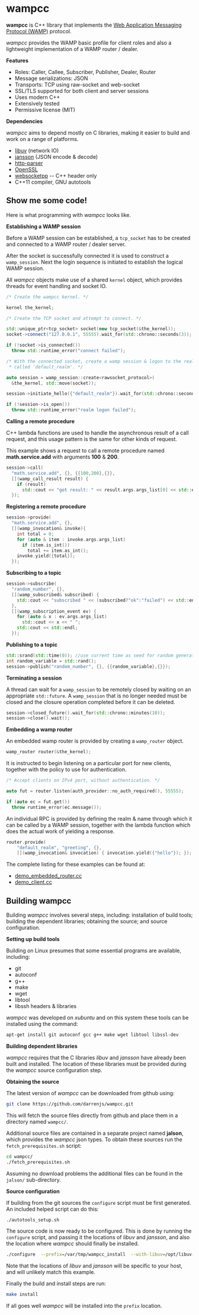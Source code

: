 # **wampcc**

**wampcc** is C++ library that implements the [Web Application Messaging Protocol (WAMP)](http://wamp-proto.org/) protocol.

*wampcc* provides the WAMP basic profile for client roles and also a lightweight implementation of a WAMP router / dealer.

**Features**

 - Roles: Caller, Callee, Subscriber, Publisher, Dealer, Router
 - Message serializations: JSON
 - Transports: TCP using raw-socket and web-socket
 - SSL/TLS supported for both client and server sessions
 - Uses modern C++
 - Extensively tested
 - Permissive license (MIT)

**Dependencies**

*wampcc* aims to depend mostly on C libraries, making it easier to build and work on a range of platforms.

 - [libuv](http://libuv.org/) (network IO)
 - [jansson](http://www.digip.org/jansson/) (JSON encode & decode)
 - [http-parser](https://github.com/nodejs/http-parser)
 - [OpenSSL](https://www.openssl.org/)
 - [websocketpp](https://www.zaphoyd.com/websocketpp) -- C++ header only
 - C++11 compiler, GNU autotools

## Show me some code!

Here is what programming with *wampcc* looks like.

**Establishing a WAMP session**


Before a WAMP session can be established, a `tcp_socket` has to be created and connected to a WAMP router / dealer server.

After the socket is successfully connected it is used to construct a `wamp_session`. Next the login sequence is initiated to establish the logical WAMP session.

All *wampcc* objects make use of a shared `kernel` object, which provides threads for event handling and socket IO.

```c++
/* Create the wampcc kernel. */

kernel the_kernel;

/* Create the TCP socket and attempt to connect. */

std::unique_ptr<tcp_socket> socket(new tcp_socket(&the_kernel));
socket->connect("127.0.0.1", 55555).wait_for(std::chrono::seconds(3));

if (!socket->is_connected())
  throw std::runtime_error("connect failed");

/* With the connected socket, create a wamp session & logon to the realm
 * called 'default_realm'. */

auto session = wamp_session::create<rawsocket_protocol>(
  &the_kernel, std::move(socket));

session->initiate_hello({"default_realm"}).wait_for(std::chrono::seconds(3));

if (!session->is_open())
  throw std::runtime_error("realm logon failed");
```

**Calling a remote procedure**

C++ lambda functions are used to handle the asynchronous result of a call request, and this usage pattern is the same for other kinds of request.

This example shows a request to call a remote procedure named **math.service.add** with arguments **100** & **200**.

```c++
session->call(
  "math.service.add", {}, {{100,200},{}},
  [](wamp_call_result result) {
    if (result)
      std::cout << "got result: " << result.args.args_list[0] << std::endl;
  });
```

**Registering a remote procedure**
```c++
session->provide(
  "math.service.add", {},
  [](wamp_invocation& invoke){
    int total = 0;
    for (auto & item : invoke.args.args_list)
      if (item.is_int())
        total += item.as_int();
    invoke.yield({total});
  });
```

**Subscribing to a topic**
```c++
session->subscribe(
  "random_number", {},
  [](wamp_subscribed& subscribed) {
    std::cout << "subscribed " << (subscribed?"ok":"failed") << std::endl;
  },
  [](wamp_subscription_event ev) {
    for (auto & x : ev.args.args_list)
      std::cout << x << " ";
    std::cout << std::endl;
  });
```

**Publishing to a topic**
```c++
std::srand(std::time(0)); //use current time as seed for random generator
int random_variable = std::rand();
session->publish("random_number", {}, {{random_variable},{}});
```

**Terminating a session**

A thread can wait for a `wamp_session` to be remotely closed by waiting on an appropriate `std::future`. A `wamp_session` that is no longer needed must be closed and the closure operation completed before it can be deleted.

```c++
session->closed_future().wait_for(std::chrono::minutes(10));
session->close().wait();
```

**Embedding a wamp router**

An embedded wamp router is provided by creating a `wamp_router` object.

```c++
wamp_router router(&the_kernel);
```

It is instructed to begin listening on a particular port for new clients, together with the policy to use for authentication.

```c++
/* Accept clients on IPv4 port, without authentication. */

auto fut = router.listen(auth_provider::no_auth_required(), 55555);

if (auto ec = fut.get())
  throw runtime_error(ec.message());
```

An individual RPC is provided by defining the realm & name through which it can be called by a WAMP session, together with the lambda function which does the actual work of yielding a response.

```c++
router.provide(
    "default_realm", "greeting", {},
    [](wamp_invocation& invocation) { invocation.yield({"hello"}); });
```

The complete listing for these examples can be found at:

 - [demo_embedded_router.cc](https://github.com/darrenjs/wampcc/blob/master/examples/basic/demo_embedded_router.cc)
 - [demo_client.cc](https://github.com/darrenjs/wampcc/blob/master/examples/basic/demo_client.cc)


## Building wampcc

Building *wampcc* involves several steps, including: installation of build tools; building the dependent libraries; obtaining the source; and source configuration.

**Setting up build tools**

Building on Linux presumes that some essential programs are available, including:

- git
- autoconf
- g++
- make
- wget
- libtool
- libssh headers & libraries

*wampcc* was developed on *xubuntu* and on this system these tools can be installed using the command:

```bash
apt-get install git autoconf gcc g++ make wget libtool libssl-dev
```

**Building dependent libraries**

*wampcc* requires that the C libraries *libuv* and *jansson* have already been built and installed.  The location of these libraries must be provided during the *wampcc* source configuration step.

**Obtaining the source**

The latest version of *wampcc* can be downloaded from github using:

```bash
git clone https://github.com/darrenjs/wampcc.git
```

This will fetch the source files directly from github and place them in a directory named `wampcc/`.

Additional source files are contained in a separate project named **jalson**, which provides the *wampcc* json types.  To obtain these sources run the `fetch_prerequisites.sh` script:

```bash
cd wampcc/
./fetch_prerequisites.sh
```

Assuming no download problems the additional files can be found in the `jalson/` sub-directory.

**Source configuration**

If building from the git sources the `configure` script must be first generated.  An included helped script can do this:

```bash
./autotools_setup.sh
```

The source code is now ready to be configured.  This is done by running the `configure` script, and passing it the locations of *libuv* and *jansson*, and also the location where *wampcc* should finally be installed.

```bash
./configure  --prefix=/var/tmp/wampcc_install  --with-libuv=/opt/libuv-1.10.2 --with-jansson=/opt/jansson-2.10
```

Note that the locations of *libuv* and *jansson* will be specific to your host, and will unlikely match this example.

Finally the build and install steps are run:

```bash
make install
```

If all goes well *wampcc* will be installed into the `prefix` location.
